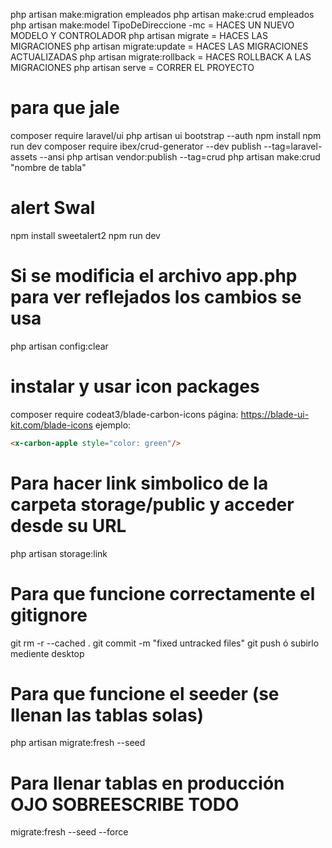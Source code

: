 php artisan make:migration empleados
php artisan make:crud empleados
php artisan make:model TipoDeDireccione -mc = HACES UN NUEVO MODELO Y CONTROLADOR
php artisan migrate = HACES LAS MIGRACIONES
php artisan migrate:update = HACES LAS MIGRACIONES ACTUALIZADAS
php artisan migrate:rollback = HACES ROLLBACK A LAS MIGRACIONES
php artisan serve = CORRER EL PROYECTO


 # para que jale 
composer require laravel/ui
php artisan ui bootstrap --auth
npm install
npm run dev
composer require ibex/crud-generator --dev
publish --tag=laravel-assets --ansi
php artisan vendor:publish --tag=crud
php artisan make:crud "nombre de tabla"

# alert Swal
npm install sweetalert2
npm run dev


# Si se modificia el archivo app.php para ver reflejados los cambios se usa 
php artisan config:clear

# instalar y usar icon packages
composer require codeat3/blade-carbon-icons
página: https://blade-ui-kit.com/blade-icons
ejemplo:
```html
<x-carbon-apple style="color: green"/>
```

# Para hacer link simbolico de la carpeta storage/public  y acceder desde su URL
php artisan storage:link

# Para que funcione correctamente el gitignore
 git rm -r --cached .
 git commit -m "fixed untracked files"
 git push ó subirlo mediente desktop

# Para que funcione el seeder (se llenan las tablas solas)
php artisan migrate:fresh --seed

# Para llenar tablas en  producción OJO SOBREESCRIBE TODO
migrate:fresh --seed --force